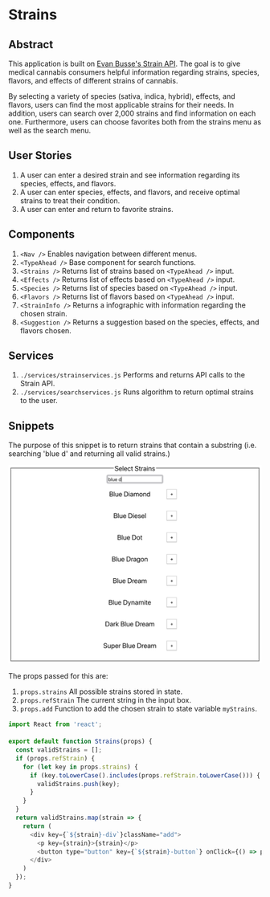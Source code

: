 # Strains

## Abstract

This application is built on [Evan Busse's Strain API](http://strains.evanbusse.com/index.html). The goal is to give medical cannabis consumers helpful information regarding strains, species, flavors, and effects of different strains of cannabis.

By selecting a variety of species (sativa, indica, hybrid), effects, and flavors, users can find the most applicable strains for their needs. In addition, users can search over 2,000 strains and find information on each one. Furthermore, users can choose favorites both from the strains menu as well as the search menu.

## User Stories
1. A user can enter a desired strain and see information regarding its species, effects, and flavors.
2. A user can enter species, effects, and flavors, and receive optimal strains to treat their condition.
3. A user can enter and return to favorite strains.

## Components

1. ```<Nav />```
  Enables navigation between different menus.
2. ```<TypeAhead />```
  Base component for search functions.
3. ```<Strains />```
  Returns list of strains based on ```<TypeAhead />``` input.
4. ```<Effects />```
  Returns list of effects based on ```<TypeAhead />``` input.
5. ```<Species />```
  Returns list of species based on ```<TypeAhead />``` input.
6. ```<Flavors />```
  Returns list of flavors based on ```<TypeAhead />``` input.
7. ```<StrainInfo />```
  Returns a infographic with information regarding the chosen strain.
8. ```<Suggestion />```
  Returns a suggestion based on the species, effects, and flavors chosen.

## Services

1. ```./services/strainservices.js```
  Performs and returns API calls to the Strain API.
2. ```./services/searchservices.js```
  Runs algorithm to return optimal strains to the user.

## Snippets
The purpose of this snippet is to return strains that contain a substring (i.e. searching 'blue d' and returning all valid strains.)

![_fig. 1: sample call_](./assets/strains.png)

The props passed for this are:
1. ```props.strains``` All possible strains stored in state.
2. ```props.refStrain``` The current string in the input box.
3. ```props.add``` Function to add the chosen strain to state variable ```myStrains```.


```javascript
import React from 'react';

export default function Strains(props) {
  const validStrains = [];
  if (props.refStrain) {
    for (let key in props.strains) {
      if (key.toLowerCase().includes(props.refStrain.toLowerCase())) {
        validStrains.push(key);
      }
    }
  }
  return validStrains.map(strain => {
    return (
      <div key={`${strain}-div`}className="add">
        <p key={strain}>{strain}</p>
        <button type="button" key={`${strain}-button`} onClick={() => props.add(strain)}>+</button>
      </div>
    )
  });
}
```
